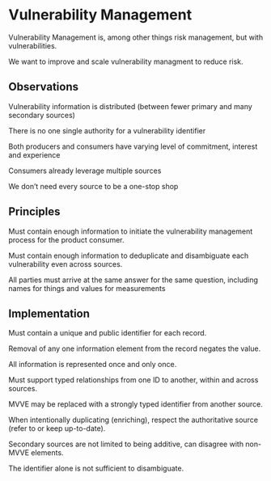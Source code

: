 # Vulnerability Management

Vulnerability Management is, among other things risk management, but with vulnerabilities.

We want to improve and scale vulnerability managment to reduce risk.

## Observations

Vulnerability information is distributed (between fewer primary and many secondary sources)

There is no one single authority for a vulnerability identifier

Both producers and consumers have varying level of commitment, interest and experience

Consumers already leverage multiple sources

We don’t need every source to be a one-stop shop

## Principles

Must contain enough information to initiate the vulnerability management process for the product consumer. 

Must contain enough information to deduplicate and disambiguate each vulnerability even across sources.

All parties must arrive at the same answer for the same question, including names for things and values for measurements

## Implementation

Must contain a unique and public identifier for each record.

Removal of any one information element from the record negates the value.

All information is represented once and only once.

Must support typed relationships from one ID to another, within and across sources.

MVVE may be replaced with a strongly typed identifier from another source.

When intentionally duplicating (enriching), respect the authoritative source (refer to or keep up-to-date). 

Secondary sources are not limited to being additive, can disagree with non-MVVE elements.

The identifier alone is not sufficient to disambiguate.
